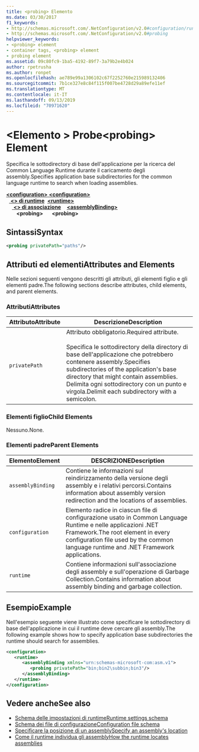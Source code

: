```yaml
---
title: <probing> Elemento
ms.date: 03/30/2017
f1_keywords:
- http://schemas.microsoft.com/.NetConfiguration/v2.0#configuration/runtime/assemblyBinding/probing
- http://schemas.microsoft.com/.NetConfiguration/v2.0#probing
helpviewer_keywords:
- <probing> element
- container tags, <probing> element
- probing element
ms.assetid: 09c80fc9-1ba5-4192-89f7-3a79b2e4b024
author: rpetrusha
ms.author: ronpet
ms.openlocfilehash: ae789e99a1306102c67f2252760e215989132406
ms.sourcegitcommit: 7b1ce327e8c84f115f007be4728d29a89efe11ef
ms.translationtype: MT
ms.contentlocale: it-IT
ms.lasthandoff: 09/13/2019
ms.locfileid: "70971620"
---
```

# <a name="probing-element"></a><span data-ttu-id="225f9-102">\<Elemento > Probe</span><span class="sxs-lookup"><span data-stu-id="225f9-102">\<probing> Element</span></span>
<span data-ttu-id="225f9-103">Specifica le sottodirectory di base dell'applicazione per la ricerca del Common Language Runtime durante il caricamento degli assembly.</span><span class="sxs-lookup"><span data-stu-id="225f9-103">Specifies application base subdirectories for the common language runtime to search when loading assemblies.</span></span>  
  
<span data-ttu-id="225f9-104">[ **\<configuration>** ](../configuration-element.md)</span><span class="sxs-lookup"><span data-stu-id="225f9-104">[**\<configuration>**](../configuration-element.md)</span></span>\
<span data-ttu-id="225f9-105">&nbsp;&nbsp;[ **\<> di runtime**](runtime-element.md)</span><span class="sxs-lookup"><span data-stu-id="225f9-105">&nbsp;&nbsp;[**\<runtime>**](runtime-element.md)</span></span>\
<span data-ttu-id="225f9-106">&nbsp;&nbsp;&nbsp;&nbsp;[ **\<> di associazione**](assemblybinding-element-for-runtime.md)</span><span class="sxs-lookup"><span data-stu-id="225f9-106">&nbsp;&nbsp;&nbsp;&nbsp;[**\<assemblyBinding>**](assemblybinding-element-for-runtime.md)</span></span>\
<span data-ttu-id="225f9-107">&nbsp;&nbsp;&nbsp;&nbsp;&nbsp;&nbsp; **\<probing>**</span><span class="sxs-lookup"><span data-stu-id="225f9-107">&nbsp;&nbsp;&nbsp;&nbsp;&nbsp;&nbsp;**\<probing>**</span></span>  
  
## <a name="syntax"></a><span data-ttu-id="225f9-108">Sintassi</span><span class="sxs-lookup"><span data-stu-id="225f9-108">Syntax</span></span>  
  
```xml  
<probing privatePath="paths"/>  
```  
  
## <a name="attributes-and-elements"></a><span data-ttu-id="225f9-109">Attributi ed elementi</span><span class="sxs-lookup"><span data-stu-id="225f9-109">Attributes and Elements</span></span>  
 <span data-ttu-id="225f9-110">Nelle sezioni seguenti vengono descritti gli attributi, gli elementi figlio e gli elementi padre.</span><span class="sxs-lookup"><span data-stu-id="225f9-110">The following sections describe attributes, child elements, and parent elements.</span></span>  
  
### <a name="attributes"></a><span data-ttu-id="225f9-111">Attributi</span><span class="sxs-lookup"><span data-stu-id="225f9-111">Attributes</span></span>  
  
|<span data-ttu-id="225f9-112">Attributo</span><span class="sxs-lookup"><span data-stu-id="225f9-112">Attribute</span></span>|<span data-ttu-id="225f9-113">Descrizione</span><span class="sxs-lookup"><span data-stu-id="225f9-113">Description</span></span>|  
|---------------|-----------------|  
|`privatePath`|<span data-ttu-id="225f9-114">Attributo obbligatorio.</span><span class="sxs-lookup"><span data-stu-id="225f9-114">Required attribute.</span></span><br /><br /> <span data-ttu-id="225f9-115">Specifica le sottodirectory della directory di base dell'applicazione che potrebbero contenere assembly.</span><span class="sxs-lookup"><span data-stu-id="225f9-115">Specifies subdirectories of the application's base directory that might contain assemblies.</span></span> <span data-ttu-id="225f9-116">Delimita ogni sottodirectory con un punto e virgola.</span><span class="sxs-lookup"><span data-stu-id="225f9-116">Delimit each subdirectory with a semicolon.</span></span>|  
  
### <a name="child-elements"></a><span data-ttu-id="225f9-117">Elementi figlio</span><span class="sxs-lookup"><span data-stu-id="225f9-117">Child Elements</span></span>  

<span data-ttu-id="225f9-118">Nessuno.</span><span class="sxs-lookup"><span data-stu-id="225f9-118">None.</span></span>  
  
### <a name="parent-elements"></a><span data-ttu-id="225f9-119">Elementi padre</span><span class="sxs-lookup"><span data-stu-id="225f9-119">Parent Elements</span></span>  
  
|<span data-ttu-id="225f9-120">Elemento</span><span class="sxs-lookup"><span data-stu-id="225f9-120">Element</span></span>|<span data-ttu-id="225f9-121">DESCRIZIONE</span><span class="sxs-lookup"><span data-stu-id="225f9-121">Description</span></span>|  
|-------------|-----------------|  
|`assemblyBinding`|<span data-ttu-id="225f9-122">Contiene le informazioni sul reindirizzamento della versione degli assembly e i relativi percorsi.</span><span class="sxs-lookup"><span data-stu-id="225f9-122">Contains information about assembly version redirection and the locations of assemblies.</span></span>|  
|`configuration`|<span data-ttu-id="225f9-123">Elemento radice in ciascun file di configurazione usato in Common Language Runtime e nelle applicazioni .NET Framework.</span><span class="sxs-lookup"><span data-stu-id="225f9-123">The root element in every configuration file used by the common language runtime and .NET Framework applications.</span></span>|  
|`runtime`|<span data-ttu-id="225f9-124">Contiene informazioni sull'associazione degli assembly e sull'operazione di Garbage Collection.</span><span class="sxs-lookup"><span data-stu-id="225f9-124">Contains information about assembly binding and garbage collection.</span></span>|  
  
## <a name="example"></a><span data-ttu-id="225f9-125">Esempio</span><span class="sxs-lookup"><span data-stu-id="225f9-125">Example</span></span>  
 <span data-ttu-id="225f9-126">Nell'esempio seguente viene illustrato come specificare le sottodirectory di base dell'applicazione in cui il runtime deve cercare gli assembly.</span><span class="sxs-lookup"><span data-stu-id="225f9-126">The following example shows how to specify application base subdirectories the runtime should search for assemblies.</span></span>  
  
```xml  
<configuration>  
   <runtime>  
      <assemblyBinding xmlns="urn:schemas-microsoft-com:asm.v1">  
         <probing privatePath="bin;bin2\subbin;bin3"/>  
      </assemblyBinding>  
   </runtime>  
</configuration>  
```  
  
## <a name="see-also"></a><span data-ttu-id="225f9-127">Vedere anche</span><span class="sxs-lookup"><span data-stu-id="225f9-127">See also</span></span>

- [<span data-ttu-id="225f9-128">Schema delle impostazioni di runtime</span><span class="sxs-lookup"><span data-stu-id="225f9-128">Runtime settings schema</span></span>](index.md)
- [<span data-ttu-id="225f9-129">Schema dei file di configurazione</span><span class="sxs-lookup"><span data-stu-id="225f9-129">Configuration file schema</span></span>](../index.md)
- [<span data-ttu-id="225f9-130">Specificare la posizione di un assembly</span><span class="sxs-lookup"><span data-stu-id="225f9-130">Specify an assembly's location</span></span>](../../../../standard/assembly/location.md)
- [<span data-ttu-id="225f9-131">Come il runtime individua gli assembly</span><span class="sxs-lookup"><span data-stu-id="225f9-131">How the runtime locates assemblies</span></span>](../../../deployment/how-the-runtime-locates-assemblies.md)
